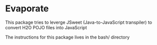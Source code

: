 # Evaporate

This package tries to leverge JSweet (Java-to-JavaScript transpiler) to convert H2O POJO files into JavaScript

The instructions for this package lives in the bash/ directory
